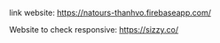 link website: https://natours-thanhvo.firebaseapp.com/

Website to check responsive: https://sizzy.co/